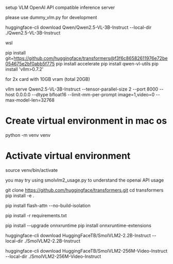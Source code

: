 setup VLM OpenAI API compatible inference server


please use dummy_vlm.py for development



huggingface-cli download Qwen/Qwen2.5-VL-3B-Instruct --local-dir ./Qwen2.5-VL-3B-Instruct

wsl

pip install git+https://github.com/huggingface/transformers@f3f6c86582611976e72be054675e2bf0abb5f775
pip install accelerate
pip install qwen-vl-utils
pip install 'vllm>0.7.2'

for 2x card with 10GB vram (total 20GB)

vllm serve Qwen2.5-VL-3B-Instruct --tensor-parallel-size 2 --port 8000 --host 0.0.0.0 --dtype bfloat16 --limit-mm-per-prompt image=1,video=0 --max-model-len=32768



# Create virtual environment in mac os
python -m venv venv

# Activate virtual environment
source venv/bin/activate









you may try using smolvlm2_usage.py to understand the openai API usage

git clone https://github.com/huggingface/transformers.git
cd transformers
pip install -e .

pip install flash-attn --no-build-isolation

pip install -r requirements.txt

pip install --upgrade onnxruntime
pip install onnxruntime-extensions

huggingface-cli download HuggingFaceTB/SmolVLM2-2.2B-Instruct --local-dir ./SmolVLM2-2.2B-Instruct

huggingface-cli download HuggingFaceTB/SmolVLM2-256M-Video-Instruct --local-dir ./SmolVLM2-256M-Video-Instruct

